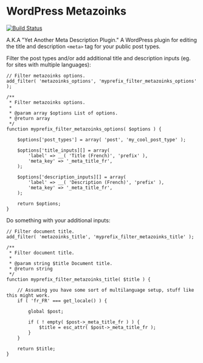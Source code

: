 # WordPress Metazoinks

[![Build Status](https://travis-ci.org/barryceelen/wp-metazoinks.svg?branch=master)](https://travis-ci.org/barryceelen/wp-metazoinks)

A.K.A "Yet Another Meta Description Plugin."
A WordPress plugin for editing the title and description `<meta>` tag for your public post types.

Filter the post types and/or add additional title and description inputs (eg. for sites with multiple languages):

	// Filter metazoinks options.
	add_filter( 'metazoinks_options', 'myprefix_filter_metazoinks_options' );

	/**
	 * Filter metazoinks options.
	 *
	 * @param array $options List of options.
	 * @return array
	 */
	function myprefix_filter_metazoinks_options( $options ) {

		$options['post_types'] = array( 'post', 'my_cool_post_type' );

		$options['title_inputs][] = array(
			'label' => __( 'Title (French)', 'prefix' ),
			'meta_key' => '_meta_title_fr',
		);

		$options['description_inputs][] = array(
			'label' => __( 'Description (French)', 'prefix' ),
			'meta_key' => '_meta_title_fr',
		);

		return $options;
	}

Do something with your additional inputs:

	// Filter document title.
	add_filter( 'metazoinks_title', 'myprefix_filter_metazoinks_title' );

	/**
	 * Filter document title.
	 *
	 * @param string $title Document title.
	 * @return string
	 */
	function myprefix_filter_metazoinks_title( $title ) {

		// Assuming you have some sort of multilanguage setup, stuff like this might work.
		if ( 'fr_FR' === get_locale() ) {

			global $post;

			if ( ! empty( $post->_meta_title_fr ) ) {
				$title = esc_attr( $post->_meta_title_fr );
			}
		}

		return $title;
	}


